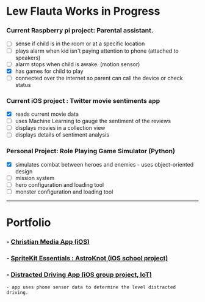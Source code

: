 # Lew Flauta Works in Progress
### Current Raspberry pi project: Parental assistant.

 - [ ] sense if child is in the room or at a specific location
 - [ ] plays alarm when kid isn't paying attention to phone (attached to speakers)
 - [ ] alarm stops when child is awake. (motion sensor)
 - [x] has games for child to play 
 - [ ] connected over the internet so parent can call the device or check status

### Current iOS project : Twitter movie sentiments app

 - [x] reads current movie data
 - [ ] uses Machine Learning to gauge the sentiment of the reviews
 - [ ] displays movies in a collection view
 - [ ] displays details of sentiment analysis

### Personal Project: Role Playing Game Simulator (Python)
- [x] simulates combat between heroes and enemies - uses object-oriented design
- [ ] mission system
- [ ] hero configuration and loading tool
- [ ] monster configuration and loading tool

---

# Portfolio
### - [Christian Media App (iOS)](https://tinyurl.com/y8xtpawn)
### - [SpriteKit Essentials : AstroKnot (iOS school project)](https://github.com/lewtech/astroknot)
### - [Distracted Driving App (iOS group project, IoT)](https://github.com/CSC595/AllstateCarProject)
    - app uses phone sensor data to determine the level distracted driving.
    


